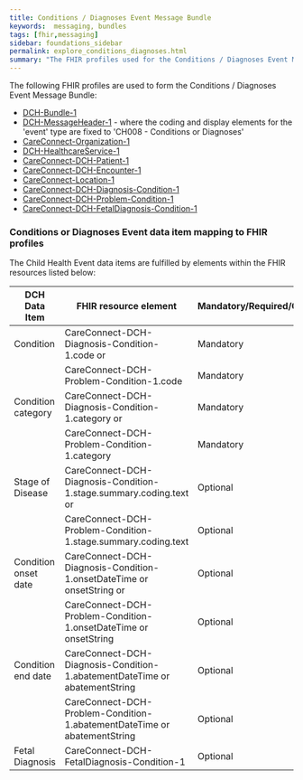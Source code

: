 ```yaml
---
title: Conditions / Diagnoses Event Message Bundle
keywords:  messaging, bundles
tags: [fhir,messaging]
sidebar: foundations_sidebar
permalink: explore_conditions_diagnoses.html
summary: "The FHIR profiles used for the Conditions / Diagnoses Event Message Bundle"
---
```


The following FHIR profiles are used to form the Conditions / Diagnoses Event Message Bundle:

- [DCH-Bundle-1](https://fhir.nhs.uk/STU3/StructureDefinition/DCH-Bundle-1)
- [DCH-MessageHeader-1](https://fhir.nhs.uk/STU3/StructureDefinition/DCH-MessageHeader-1) - where the coding and display elements for the 'event' type are fixed to 'CH008 - Conditions or Diagnoses'
- [CareConnect-Organization-1](https://fhir.hl7.org.uk/STU3/StructureDefinition/CareConnect-Organization-1)
- [DCH-HealthcareService-1](https://fhir.nhs.uk/STU3/StructureDefinition/DCH-HealthcareService-1)
- [CareConnect-DCH-Patient-1](https://fhir.nhs.uk/STU3/StructureDefinition/CareConnect-DCH-Patient-1)
- [CareConnect-DCH-Encounter-1](https://fhir.nhs.uk/STU3/StructureDefinition/CareConnect-DCH-Encounter-1)
- [CareConnect-Location-1](https://fhir.hl7.org.uk/STU3/StructureDefinition/CareConnect-Location-1)
- [CareConnect-DCH-Diagnosis-Condition-1](https://fhir.nhs.uk/STU3/StructureDefinition/CareConnect-DCH-Diagnosis-Condition-1)
- [CareConnect-DCH-Problem-Condition-1](https://fhir.nhs.uk/STU3/StructureDefinition/CareConnect-DCH-Problem-Condition-1)
- [CareConnect-DCH-FetalDiagnosis-Condition-1](https://fhir.nhs.uk/STU3/StructureDefinition/CareConnect-DCH-FetalDiagnosis-Condition-1)

### Conditions or Diagnoses Event data item mapping to FHIR profiles ###

The Child Health Event data items are fulfilled by elements within the FHIR resources listed below:

| DCH Data Item        | FHIR resource element                                    | Mandatory/Required/Optional | Note                    |
|----------------------|----------------------------------------------------------|-----------------------------|-------------------------|
| Condition            | CareConnect-DCH-Diagnosis-Condition-1.code or               | Mandatory                   |                         |
|                      | CareConnect-DCH-Problem-Condition-1.code                 | Mandatory                   |                         |
| Condition category   | CareConnect-DCH-Diagnosis-Condition-1.category or           | Mandatory                   | fixed value 'diagnosis' |
|                      | CareConnect-DCH-Problem-Condition-1.category             | Mandatory                   | fixed value 'problem'   |
| Stage of Disease     | CareConnect-DCH-Diagnosis-Condition-1.stage.summary.coding.text or    | Optional                    |                         |
|      | CareConnect-DCH-Problem-Condition-1.stage.summary.coding.text     | Optional                    |                         |
| Condition onset date | CareConnect-DCH-Diagnosis-Condition-1.onsetDateTime or onsetString or | Optional                    |                         |
|  | CareConnect-DCH-Problem-Condition-1.onsetDateTime or onsetString  | Optional                    |                         |
| Condition end date | CareConnect-DCH-Diagnosis-Condition-1.abatementDateTime or abatementString  | Optional                    |                         |
|  | CareConnect-DCH-Problem-Condition-1.abatementDateTime or abatementString | Optional                    |                         |
| Fetal Diagnosis      | CareConnect-DCH-FetalDiagnosis-Condition-1               | Optional                    |                         |

